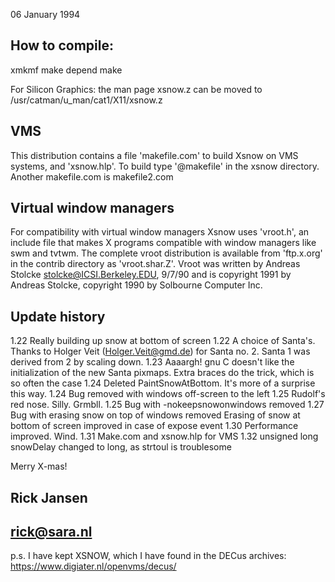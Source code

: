 06 January 1994  

How to compile:
---------------
  xmkmf
  make depend
  make

For Silicon Graphics: the man page xsnow.z can be moved 
to /usr/catman/u_man/cat1/X11/xsnow.z

VMS
---
This distribution contains a file 'makefile.com' to build Xsnow on
VMS systems, and 'xsnow.hlp'. To build type '@makefile' in the
xsnow directory. Another makefile.com is makefile2.com 

Virtual window managers
-----------------------
For compatibility with virtual window managers Xsnow uses 'vroot.h',
an include file that makes X programs compatible with window managers
like swm and tvtwm. The complete vroot distribution is available from
'ftp.x.org' in the contrib directory as 'vroot.shar.Z'.
Vroot was written by Andreas Stolcke <stolcke@ICSI.Berkeley.EDU>, 9/7/90
and is copyright 1991 by Andreas Stolcke, copyright 1990 by Solbourne 
Computer Inc.

Update history
--------------
 1.22 Really building up snow at bottom of screen
 1.22 A choice of Santa's. Thanks to Holger Veit (Holger.Veit@gmd.de)
      for Santa no. 2. Santa 1 was derived from 2 by scaling down.
 1.23 Aaaargh! gnu C doesn't like the initialization of the new
      Santa pixmaps. Extra braces do the trick, which is so often the case
 1.24 Deleted PaintSnowAtBottom. It's more of a surprise this way.
 1.24 Bug removed with windows off-screen to the left
 1.25 Rudolf's red nose. Silly. Grmbll.
 1.25 Bug with -nokeepsnowonwindows removed
 1.27 Bug with erasing snow on top of windows removed
      Erasing of snow at bottom of screen improved in case of expose event
 1.30 Performance improved. Wind.
 1.31 Make.com and xsnow.hlp for VMS
 1.32 unsigned long snowDelay changed to long, as strtoul is troublesome

Merry X-mas!

Rick Jansen
--
rick@sara.nl
---------------------------------------------------

p.s.
I have kept XSNOW, which I have found in the DECus archives:
https://www.digiater.nl/openvms/decus/
